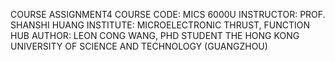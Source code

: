 COURSE ASSIGNMENT4
COURSE CODE:  MICS 6000U
INSTRUCTOR:   PROF. SHANSHI HUANG
INSTITUTE:    MICROELECTRONIC THRUST, FUNCTION HUB
AUTHOR:       LEON CONG WANG, PHD STUDENT
THE HONG KONG UNIVERSITY OF SCIENCE AND TECHNOLOGY (GUANGZHOU)
